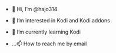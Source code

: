 - 👋 Hi, I’m @hajo314
- 👀 I’m interested in Kodi and Kodi addons
- 🌱 I’m currently learning Kodi

- ...📫 How to reach me by email
<!---
hajo314/hajo314 is a ✨ special ✨ repository because its `README.md` (this file) appears on your GitHub profile.
You can click the Preview link to take a look at your changes.
--->
